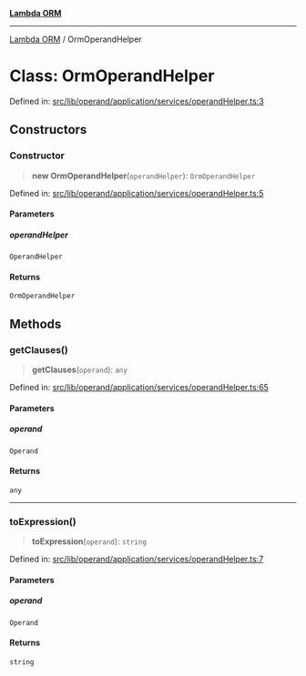 [**Lambda ORM**](../README.md)

***

[Lambda ORM](../README.md) / OrmOperandHelper

# Class: OrmOperandHelper

Defined in: [src/lib/operand/application/services/operandHelper.ts:3](https://github.com/lambda-orm/lambdaorm/blob/3651733ea30a9b22e5794fe9b49a401b0588ef00/src/lib/operand/application/services/operandHelper.ts#L3)

## Constructors

### Constructor

> **new OrmOperandHelper**(`operandHelper`): `OrmOperandHelper`

Defined in: [src/lib/operand/application/services/operandHelper.ts:5](https://github.com/lambda-orm/lambdaorm/blob/3651733ea30a9b22e5794fe9b49a401b0588ef00/src/lib/operand/application/services/operandHelper.ts#L5)

#### Parameters

##### operandHelper

`OperandHelper`

#### Returns

`OrmOperandHelper`

## Methods

### getClauses()

> **getClauses**(`operand`): `any`

Defined in: [src/lib/operand/application/services/operandHelper.ts:65](https://github.com/lambda-orm/lambdaorm/blob/3651733ea30a9b22e5794fe9b49a401b0588ef00/src/lib/operand/application/services/operandHelper.ts#L65)

#### Parameters

##### operand

`Operand`

#### Returns

`any`

***

### toExpression()

> **toExpression**(`operand`): `string`

Defined in: [src/lib/operand/application/services/operandHelper.ts:7](https://github.com/lambda-orm/lambdaorm/blob/3651733ea30a9b22e5794fe9b49a401b0588ef00/src/lib/operand/application/services/operandHelper.ts#L7)

#### Parameters

##### operand

`Operand`

#### Returns

`string`
